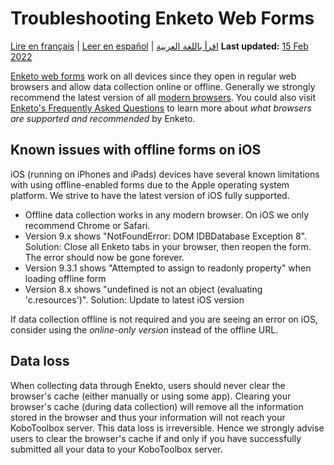 # Troubleshooting Enketo Web Forms
<a href="fr/troubleshooting_webforms.html">Lire en français</a> | <a href="es/troubleshooting_webforms.html">Leer en español</a> | <a href="ar/troubleshooting_webforms.html">اقرأ باللغة العربية</a>
**Last updated:** <a href="https://github.com/kobotoolbox/docs/blob/511ea4cb3c698a4b45e7c2b4efd1af4e356e811f/source/troubleshooting_webforms.md" class="reference">15 Feb 2022</a>

[Enketo web forms](enketo.md) work on all devices since they open in regular web
browsers and allow data collection online or offline. Generally we strongly
recommend the latest version of all
[modern browsers](https://enke.to/modern-browsers). You could also visit
[Enketo's Frequently Asked Questions](https://enketo.org/faq/#browsers) to learn
more about _what browsers are supported and recommended_ by Enketo.

## Known issues with offline forms on iOS

iOS (running on iPhones and iPads) devices have several known limitations with
using offline-enabled forms due to the Apple operating system platform. We
strive to have the latest version of iOS fully supported.

-   Offline data collection works in any modern browser. On iOS we only
    recommend Chrome or Safari.
-   Version 9.x shows "NotFoundError: DOM IDBDatabase Exception 8". Solution:
    Close all Enketo tabs in your browser, then reopen the form. The error
    should now be gone forever.
-   Version 9.3.1 shows "Attempted to assign to readonly property" when loading
    offline form
-   Version 8.x shows "undefined is not an object (evaluating 'c.resources')".
    Solution: Update to latest iOS version

If data collection offline is not required and you are seeing an error on iOS,
consider using the _online-only version_ instead of the offline URL.

## Data loss

When collecting data through Enekto, users should never clear the browser's
cache (either manually or using some app). Clearing your browser's cache (during
data collection) will remove all the information stored in the browser and thus
your information will not reach your KoboToolbox server. This data loss is
irreversible. Hence we strongly advise users to clear the browser's cache if and
only if you have successfully submitted all your data to your KoboToolbox
server.
